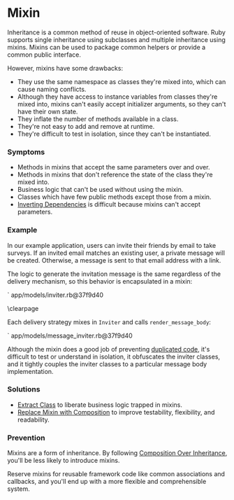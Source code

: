 # Mixin

Inheritance is a common method of reuse in object-oriented software. Ruby
supports single inheritance using subclasses and multiple inheritance using
mixins. Mixins can be used to package common helpers or provide a common public
interface.

However, mixins have some drawbacks:

* They use the same namespace as classes they're mixed into, which can cause
  naming conflicts.
* Although they have access to instance variables from classes they're mixed
  into, mixins can't easily accept initializer arguments, so they can't have
  their own state.
* They inflate the number of methods available in a class.
* They're not easy to add and remove at runtime.
* They're difficult to test in isolation, since they can't be instantiated.

### Symptoms

* Methods in mixins that accept the same parameters over and over.
* Methods in mixins that don't reference the state of the class they're mixed
  into.
* Business logic that can't be used without using the mixin.
* Classes which have few public methods except those from a mixin.
* [Inverting Dependencies](#dependency-inversion-principle) is difficult because
  mixins can't accept parameters.

### Example

In our example application, users can invite their friends by email to take
surveys. If an invited email matches an existing user, a private message will be
created. Otherwise, a message is sent to that email address with a link.

The logic to generate the invitation message is the same regardless of the
delivery mechanism, so this behavior is encapsulated in a mixin:

` app/models/inviter.rb@37f9d40

\clearpage

Each delivery strategy mixes in `Inviter` and calls `render_message_body`:

` app/models/message_inviter.rb@37f9d40

Although the mixin does a good job of preventing [duplicated
code](#duplicated-code), it's difficult to test or understand in isolation, it
obfuscates the inviter classes, and it tightly couples the inviter classes to a
particular message body implementation.

### Solutions

* [Extract Class](#extract-class) to liberate business logic trapped in mixins.
* [Replace Mixin with Composition](#replace-mixin-with-composition) to improve
  testability, flexibility, and readability.

### Prevention

Mixins are a form of inheritance. By following [Composition Over
Inheritance](#composition-over-inheritance), you'll be less likely to introduce
mixins.

Reserve mixins for reusable framework code like common associations and
callbacks, and you'll end up with a more flexible and comprehensible system.
